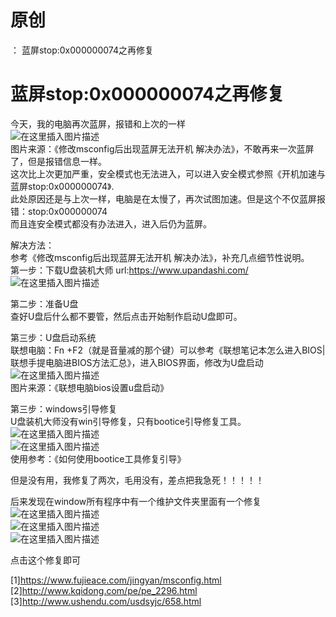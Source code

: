 # 原创

： 蓝屏stop:0x000000074之再修复

# 蓝屏stop:0x000000074之再修复

今天，我的电脑再次蓝屏，报错和上次的一样<br/> <img alt="在这里插入图片描述" src="https://img-blog.csdnimg.cn/20200418220737383.png?x-oss-process=image/watermark,type_ZmFuZ3poZW5naGVpdGk,shadow_10,text_aHR0cHM6Ly9ibG9nLmNzZG4ubmV0L3B5dGhvbl9fcmVwb3J0ZWQ=,size_16,color_FFFFFF,t_70"/><br/>
图片来源：《修改msconfig后出现蓝屏无法开机 解决办法》，不敢再来一次蓝屏了，但是报错信息一样。<br/> 这次比上次更加严重，安全模式也无法进入，可以进入安全模式参照《开机加速与蓝屏stop:0x000000074》.<br/>
此处原因还是与上次一样，电脑是在太慢了，再次试图加速。但是这个不仅蓝屏报错：stop:0x000000074<br/> 而且连安全模式都没有办法进入，进入后仍为蓝屏。

解决方法：<br/> 参考《修改msconfig后出现蓝屏无法开机 解决办法》，补充几点细节性说明。<br/> 第一步：下载U盘装机大师
url:https://www.upandashi.com/<br/> <img alt="在这里插入图片描述" src="https://img-blog.csdnimg.cn/20200418222017658.png?x-oss-process=image/watermark,type_ZmFuZ3poZW5naGVpdGk,shadow_10,text_aHR0cHM6Ly9ibG9nLmNzZG4ubmV0L3B5dGhvbl9fcmVwb3J0ZWQ=,size_16,color_FFFFFF,t_70"/>

第二步：准备U盘<br/> 查好U盘后什么都不要管，然后点击开始制作启动U盘即可。

第三步：U盘启动系统<br/> 联想电脑：Fn
+F2（就是音量减的那个键）可以参考《联想笔记本怎么进入BIOS|联想手提电脑进BIOS方法汇总》，进入BIOS界面，修改为U盘启动<br/> <img alt="在这里插入图片描述" src="https://img-blog.csdnimg.cn/20200418222926724.png?x-oss-process=image/watermark,type_ZmFuZ3poZW5naGVpdGk,shadow_10,text_aHR0cHM6Ly9ibG9nLmNzZG4ubmV0L3B5dGhvbl9fcmVwb3J0ZWQ=,size_16,color_FFFFFF,t_70"/><br/>
图片来源：《联想电脑bios设置u盘启动》

第三步：windows引导修复<br/>
U盘装机大师没有win引导修复，只有bootice引导修复工具。<br/> <img alt="在这里插入图片描述" src="https://img-blog.csdnimg.cn/20200418223141533.png?x-oss-process=image/watermark,type_ZmFuZ3poZW5naGVpdGk,shadow_10,text_aHR0cHM6Ly9ibG9nLmNzZG4ubmV0L3B5dGhvbl9fcmVwb3J0ZWQ=,size_16,color_FFFFFF,t_70"/><br/> <img alt="在这里插入图片描述" src="https://img-blog.csdnimg.cn/20200418223303780.png?x-oss-process=image/watermark,type_ZmFuZ3poZW5naGVpdGk,shadow_10,text_aHR0cHM6Ly9ibG9nLmNzZG4ubmV0L3B5dGhvbl9fcmVwb3J0ZWQ=,size_16,color_FFFFFF,t_70"/><br/>
使用参考：《如何使用bootice工具修复引导》

但是没有用，我修复了两次，毛用没有，差点把我急死！！！！！

后来发现在window所有程序中有一个维护文件夹里面有一个修复<br/> <img alt="在这里插入图片描述" src="https://img-blog.csdnimg.cn/20200418223434105.png?x-oss-process=image/watermark,type_ZmFuZ3poZW5naGVpdGk,shadow_10,text_aHR0cHM6Ly9ibG9nLmNzZG4ubmV0L3B5dGhvbl9fcmVwb3J0ZWQ=,size_16,color_FFFFFF,t_70"/><br/> <img alt="在这里插入图片描述" src="https://img-blog.csdnimg.cn/20200418223449834.png?x-oss-process=image/watermark,type_ZmFuZ3poZW5naGVpdGk,shadow_10,text_aHR0cHM6Ly9ibG9nLmNzZG4ubmV0L3B5dGhvbl9fcmVwb3J0ZWQ=,size_16,color_FFFFFF,t_70"/><br/> <img alt="在这里插入图片描述" src="https://img-blog.csdnimg.cn/20200418223536787.png?x-oss-process=image/watermark,type_ZmFuZ3poZW5naGVpdGk,shadow_10,text_aHR0cHM6Ly9ibG9nLmNzZG4ubmV0L3B5dGhvbl9fcmVwb3J0ZWQ=,size_16,color_FFFFFF,t_70"/>

点击这个修复即可

[1]https://www.fujieace.com/jingyan/msconfig.html<br/> [2]http://www.kqidong.com/pe/pe_2296.html<br/> [3]http://www.ushendu.com/usdsyjc/658.html
